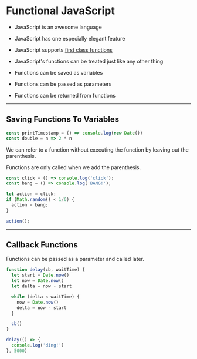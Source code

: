 # Functional JavaScript
* JavaScript is an awesome language
* JavaScript has one especially elegant feature
* JavaScript supports [first class functions](https://en.wikipedia.org/wiki/First-class_function)
* JavaScript's functions can be treated just like any other thing


* Functions can be saved as variables
* Functions can be passed as parameters
* Functions can be returned from functions

---
## Saving Functions To Variables
```js
const printTimestamp = () => console.log(new Date())
const double = n => 2 * n
```

We can refer to a function without executing the function by leaving out
the parenthesis.

Functions are only called when we add the parenthesis.

```js
const click = () => console.log('click');
const bang = () => console.log('BANG!');

let action = click;
if (Math.random() < 1/6) {
  action = bang;
}

action();
```

---
## Callback Functions

Functions can be passed as a parameter and called later.

```js
function delay(cb, waitTime) {
  let start = Date.now()
  let now = Date.now() 
  let delta = now - start

  while (delta < waitTime) {
    now = Date.now() 
    delta = now - start
  }

  cb()
}

delay(() => {
  console.log('ding!')
}, 5000)
```
